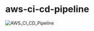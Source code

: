 # aws-ci-cd-pipeline


![AWS_CI_CD_Pipeline](https://github.com/KimJinung/aws-ci-cd-pipeline/assets/111354195/cdb55c1d-373a-45f0-9af6-3817f529ad9b)
